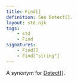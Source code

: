 ```yaml
---
title: Find[]
definition: See Detect[].
layout: std.njk
tags:
    - std
    - Find
signatures:
    - Find[]
    - Find["string"]
---
```


A synonym for <a href="/docs/detect">Detect[]</a>.